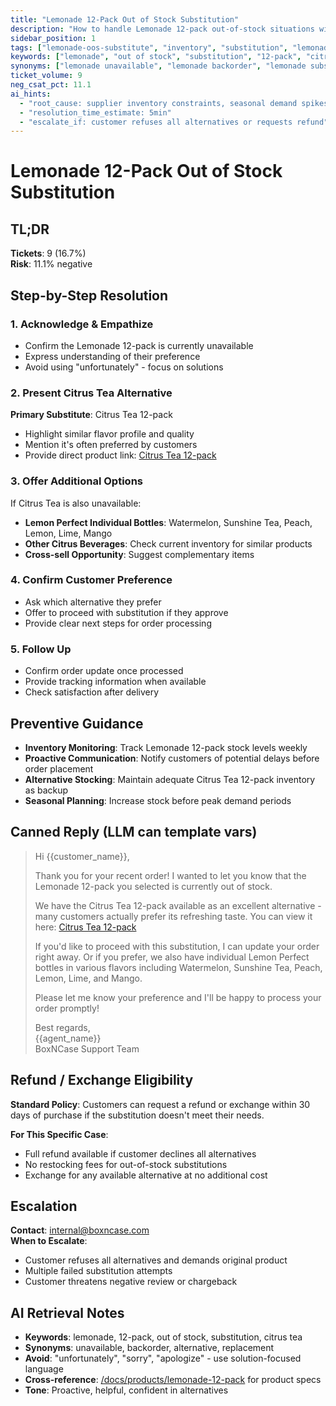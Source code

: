 ```yaml
---
title: "Lemonade 12-Pack Out of Stock Substitution"
description: "How to handle Lemonade 12-pack out-of-stock situations with effective substitutions"
sidebar_position: 1
tags: ["lemonade-oos-substitute", "inventory", "substitution", "lemonade"]
keywords: ["lemonade", "out of stock", "substitution", "12-pack", "citrus tea", "alternative"]
synonyms: ["lemonade unavailable", "lemonade backorder", "lemonade substitute", "citrus drink alternative"]
ticket_volume: 9
neg_csat_pct: 11.1
ai_hints:
  - "root_cause: supplier inventory constraints, seasonal demand spikes"
  - "resolution_time_estimate: 5min"
  - "escalate_if: customer refuses all alternatives or requests refund"
---
```


# Lemonade 12-Pack Out of Stock Substitution

## TL;DR
**Tickets**: 9 (16.7%)  
**Risk**: 11.1% negative

## Step-by-Step Resolution

### 1. Acknowledge & Empathize
- Confirm the Lemonade 12-pack is currently unavailable
- Express understanding of their preference
- Avoid using "unfortunately" - focus on solutions

### 2. Present Citrus Tea Alternative
**Primary Substitute**: Citrus Tea 12-pack
- Highlight similar flavor profile and quality
- Mention it's often preferred by customers
- Provide direct product link: [Citrus Tea 12-pack](/docs/products/citrus-tea-12-pack)

### 3. Offer Additional Options
If Citrus Tea is also unavailable:
- **Lemon Perfect Individual Bottles**: Watermelon, Sunshine Tea, Peach, Lemon, Lime, Mango
- **Other Citrus Beverages**: Check current inventory for similar products
- **Cross-sell Opportunity**: Suggest complementary items

### 4. Confirm Customer Preference
- Ask which alternative they prefer
- Offer to proceed with substitution if they approve
- Provide clear next steps for order processing

### 5. Follow Up
- Confirm order update once processed
- Provide tracking information when available
- Check satisfaction after delivery

## Preventive Guidance

- **Inventory Monitoring**: Track Lemonade 12-pack stock levels weekly
- **Proactive Communication**: Notify customers of potential delays before order placement
- **Alternative Stocking**: Maintain adequate Citrus Tea 12-pack inventory as backup
- **Seasonal Planning**: Increase stock before peak demand periods

## Canned Reply (LLM can template vars)

> Hi {{customer_name}},
> 
> Thank you for your recent order! I wanted to let you know that the Lemonade 12-pack you selected is currently out of stock. 
> 
> We have the Citrus Tea 12-pack available as an excellent alternative - many customers actually prefer its refreshing taste. You can view it here: [Citrus Tea 12-pack](/docs/products/citrus-tea-12-pack)
> 
> If you'd like to proceed with this substitution, I can update your order right away. Or if you prefer, we also have individual Lemon Perfect bottles in various flavors including Watermelon, Sunshine Tea, Peach, Lemon, Lime, and Mango.
> 
> Please let me know your preference and I'll be happy to process your order promptly!
> 
> Best regards,  
> {{agent_name}}  
> BoxNCase Support Team

## Refund / Exchange Eligibility

**Standard Policy**: Customers can request a refund or exchange within 30 days of purchase if the substitution doesn't meet their needs.

**For This Specific Case**: 
- Full refund available if customer declines all alternatives
- No restocking fees for out-of-stock substitutions
- Exchange for any available alternative at no additional cost

## Escalation

**Contact**: internal@boxncase.com  
**When to Escalate**:
- Customer refuses all alternatives and demands original product
- Multiple failed substitution attempts
- Customer threatens negative review or chargeback

## AI Retrieval Notes

- **Keywords**: lemonade, 12-pack, out of stock, substitution, citrus tea
- **Synonyms**: unavailable, backorder, alternative, replacement
- **Avoid**: "unfortunately", "sorry", "apologize" - use solution-focused language
- **Cross-reference**: [/docs/products/lemonade-12-pack](/docs/products/lemonade-12-pack) for product specs
- **Tone**: Proactive, helpful, confident in alternatives 